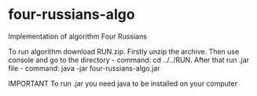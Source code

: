 # four-russians-algo
Implementation of algorithm Four Russians

To run algorithm download RUN.zip. Firstly unzip the archive. Then use console and go to the directory - command: cd ../../RUN. After that run .jar file - command: java -jar four-russians-algo.jar

IMPORTANT To run .jar you need java to be installed on your computer
